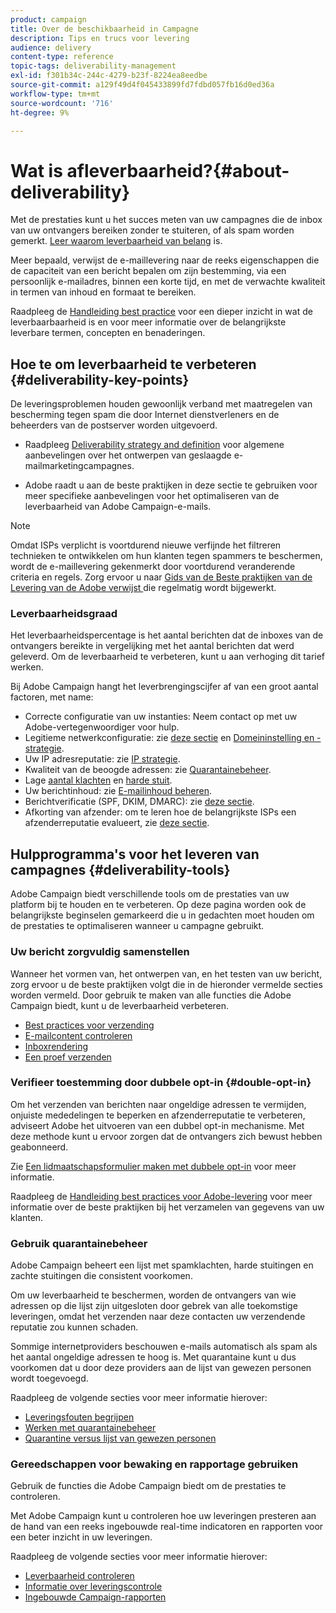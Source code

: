 ```yaml
---
product: campaign
title: Over de beschikbaarheid in Campagne
description: Tips en trucs voor levering
audience: delivery
content-type: reference
topic-tags: deliverability-management
exl-id: f301b34c-244c-4279-b23f-8224ea8eedbe
source-git-commit: a129f49d4f045433899fd7fdbd057fb16d0ed36a
workflow-type: tm+mt
source-wordcount: '716'
ht-degree: 9%

---
```


# Wat is afleverbaarheid?{#about-deliverability}

Met de prestaties kunt u het succes meten van uw campagnes die de inbox van uw ontvangers bereiken zonder te stuiteren, of als spam worden gemerkt. [Leer waarom leverbaarheid van belang](https://experienceleague.adobe.com/docs/deliverability-learn/deliverability-best-practice-guide/deliverability-strategy-and-definition.html#why-deliverability-matters) is.

Meer bepaald, verwijst de e-maillevering naar de reeks eigenschappen die de capaciteit van een bericht bepalen om zijn bestemming, via een persoonlijk e-mailadres, binnen een korte tijd, en met de verwachte kwaliteit in termen van inhoud en formaat te bereiken.

Raadpleeg de [Handleiding best practice](https://experienceleague.adobe.com/docs/deliverability-learn/deliverability-best-practice-guide/introduction.html?lang=nl) voor een dieper inzicht in wat de leverbaarbaarheid is en voor meer informatie over de belangrijkste leverbare termen, concepten en benaderingen.

## Hoe te om leverbaarheid te verbeteren {#deliverability-key-points}

De leveringsproblemen houden gewoonlijk verband met maatregelen van bescherming tegen spam die door Internet dienstverleners en de beheerders van de postserver worden uitgevoerd.

* Raadpleeg [Deliverability strategy and definition](https://experienceleague.adobe.com/docs/deliverability-learn/deliverability-best-practice-guide/deliverability-strategy-and-definition.html) voor algemene aanbevelingen over het ontwerpen van geslaagde e-mailmarketingcampagnes.

* Adobe raadt u aan de beste praktijken in deze sectie te gebruiken voor meer specifieke aanbevelingen voor het optimaliseren van de leverbaarheid van Adobe Campaign-e-mails.

>[!NOTE]
>
>Omdat ISPs verplicht is voortdurend nieuwe verfijnde het filtreren technieken te ontwikkelen om hun klanten tegen spammers te beschermen, wordt de e-maillevering gekenmerkt door voortdurend veranderende criteria en regels. Zorg ervoor u naar [Gids van de Beste praktijken van de Levering van de Adobe verwijst ](https://experienceleague.adobe.com/docs/deliverability-learn/deliverability-best-practice-guide/introduction.html) die regelmatig wordt bijgewerkt.

### Leverbaarheidsgraad

Het leverbaarheidspercentage is het aantal berichten dat de inboxes van de ontvangers bereikte in vergelijking met het aantal berichten dat werd geleverd. Om de leverbaarheid te verbeteren, kunt u aan verhoging dit tarief werken.

Bij Adobe Campaign hangt het leverbrengingscijfer af van een groot aantal factoren, met name:

* Correcte configuratie van uw instanties: Neem contact op met uw Adobe-vertegenwoordiger voor hulp.
* Legitieme netwerkconfiguratie: zie [deze sectie](optimize-delivery.md#network-config) en [Domeininstelling en -strategie](https://experienceleague.adobe.com/docs/deliverability-learn/deliverability-best-practice-guide/transition-process/infrastructure.html#domain-setup-and-strategy).
* Uw IP adresreputatie: zie [IP strategie](https://experienceleague.adobe.com/docs/deliverability-learn/deliverability-best-practice-guide/transition-process/infrastructure.html#ip-strategy).
* Kwaliteit van de beoogde adressen: zie [Quarantainebeheer](optimize-delivery.md#quarantine-management).
* Lage [aantal klachten](https://experienceleague.adobe.com/docs/deliverability-learn/deliverability-best-practice-guide/metrics-for-deliverability/complaints.html) en [harde stuit](https://experienceleague.adobe.com/docs/deliverability-learn/deliverability-best-practice-guide/metrics-for-deliverability/bounces.html#hard-bounces).
* Uw berichtinhoud: zie [E-mailinhoud beheren](control-message-content.md).
* Berichtverificatie (SPF, DKIM, DMARC): zie [deze sectie](https://experienceleague.adobe.com/docs/deliverability-learn/deliverability-best-practice-guide/transition-process/infrastructure.html#authentication).
* Afkorting van afzender: om te leren hoe de belangrijkste ISPs een afzenderreputatie evalueert, zie [deze sectie](https://experienceleague.adobe.com/docs/deliverability-learn/deliverability-best-practice-guide/internet-service-provider-specifics/overview.html).

## Hulpprogramma&#39;s voor het leveren van campagnes {#deliverability-tools}

<!--Adobe Campaign provides a number of tools designed to ensure optimal deliverability.-->
Adobe Campaign biedt verschillende tools om de prestaties van uw platform bij te houden en te verbeteren. Op deze pagina worden ook de belangrijkste beginselen gemarkeerd die u in gedachten moet houden om de prestaties te optimaliseren wanneer u campagne gebruikt.

### Uw bericht zorgvuldig samenstellen

Wanneer het vormen van, het ontwerpen van, en het testen van uw bericht, zorg ervoor u de beste praktijken volgt die in de hieronder vermelde secties worden vermeld. Door gebruik te maken van alle functies die Adobe Campaign biedt, kunt u de leverbaarheid verbeteren.

* [Best practices voor verzending](delivery-best-practices.md)
* [E-mailcontent controleren](control-message-content.md)
* [Inboxrendering](inbox-rendering.md)
* [Een proef verzenden](steps-validating-the-delivery.md#sending-a-proof)

### Verifieer toestemming door dubbele opt-in {#double-opt-in}

Om het verzenden van berichten naar ongeldige adressen te vermijden, onjuiste mededelingen te beperken en afzenderreputatie te verbeteren, adviseert Adobe het uitvoeren van een dubbel opt-in mechanisme. Met deze methode kunt u ervoor zorgen dat de ontvangers zich bewust hebben geabonneerd.

Zie [Een lidmaatschapsformulier maken met dubbele opt-in](../../web/using/use-cases--web-forms.md#create-a-subscription--form-with-double-opt-in) voor meer informatie.

Raadpleeg de [Handleiding best practices voor Adobe-levering](https://experienceleague.adobe.com/docs/deliverability-learn/deliverability-best-practice-guide/first-impressions/address-collection-and-list-growth.html#data-quality-and-hygiene) voor meer informatie over de beste praktijken bij het verzamelen van gegevens van uw klanten.

### Gebruik quarantainebeheer

Adobe Campaign beheert een lijst met spamklachten, harde stuitingen en zachte stuitingen die consistent voorkomen.

Om uw leverbaarheid te beschermen, worden de ontvangers van wie adressen op die lijst zijn uitgesloten door gebrek van alle toekomstige leveringen, omdat het verzenden naar deze contacten uw verzendende reputatie zou kunnen schaden.

Sommige internetproviders beschouwen e-mails automatisch als spam als het aantal ongeldige adressen te hoog is. Met quarantaine kunt u dus voorkomen dat u door deze providers aan de lijst van gewezen personen wordt toegevoegd.

Raadpleeg de volgende secties voor meer informatie hierover:

* [Leveringsfouten begrijpen](understanding-delivery-failures.md)
* [Werken met quarantainebeheer](understanding-quarantine-management.md)
* [Quarantine versus lijst van gewezen personen](understanding-quarantine-management.md#quarantine-vs-denylist)

### Gereedschappen voor bewaking en rapportage gebruiken

Gebruik de functies die Adobe Campaign biedt om de prestaties te controleren.

Met Adobe Campaign kunt u controleren hoe uw leveringen presteren aan de hand van een reeks ingebouwde real-time indicatoren en rapporten voor een beter inzicht in uw leveringen.

Raadpleeg de volgende secties voor meer informatie hierover:

* [Leverbaarheid controleren](monitoring-deliverability.md)
* [Informatie over leveringscontrole](about-delivery-monitoring.md)
* [Ingebouwde Campaign-rapporten](../../reporting/using/about-campaign-built-in-reports.md)

<!--TO REMOVE
## Background {#background}

Email deliverability presents a major challenge to marketers - whether they're sending a few thousand messages or several billion. One in five messages never reach the inbox, or their intended recipient.

Once relegated as a "technical issue" for the IT department, email deliverability continues to move higher on the marketing agenda. That's because savvy marketers recognize that although many of its elements are technical in nature, deliverability is ultimately a business issue with significant revenue implications.

Consider the email marketing funnel. Deliverability determines the number of messages received, which in turn impacts each subsequent stage of the funnel. Fewer emails received results in fewer opens, fewer clicks, and fewer conversions. **For companies with a large database, the difference between average and great deliverability could literally mean hundreds of thousands to millions of dollars in revenues.**

![](assets/deliverability_overview_1.png)

By settling for average (80%) deliverability, marketers are leaving significant conversions - and dollars - on the table.

What exactly is email deliverability? And how can marketers improve deliverability rates to widen the mouth of the funnel and squeeze more results from their email campaigns?

Email deliverability refers to the set of characteristics that determine a message's ability to reach its destination, via a personal e-mail address, within a short time, and with the expected quality in terms of content and format. These characteristics fall into four main categories: data quality, message and content, sending infrastructure, and reputation. Together, they form the foundation of a successful email deliverability program. This overview outlines the four fundamentals of email deliverability success and offers best practices for reaching the inbox and driving greater revenues from email marketing programs.

![](assets/deliverability_overview_2.png)-->
